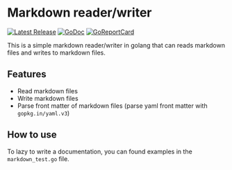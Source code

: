 # Markdown reader/writer

<p>
    <a href="https://github.com/anotherhadi/markdown/releases"><img src="https://img.shields.io/github/release/anotherhadi/markdown.svg" alt="Latest Release"></a>
    <a href="https://pkg.go.dev/github.com/anotherhadi/markdown?tab=doc"><img src="https://godoc.org/github.com/golang/gddo?status.svg" alt="GoDoc"></a>
    <a href="https://goreportcard.com/report/github.com/anotherhadi/markdown"><img src="https://goreportcard.com/badge/github.com/anotherhadi/markdown" alt="GoReportCard"></a>
</p>

This is a simple markdown reader/writer in golang that can reads markdown files and writes to markdown files.

## Features

- Read markdown files
- Write markdown files
- Parse front matter of markdown files (parse yaml front matter with `gopkg.in/yaml.v3`)

## How to use

To lazy to write a documentation, you can found examples in the `markdown_test.go` file.
